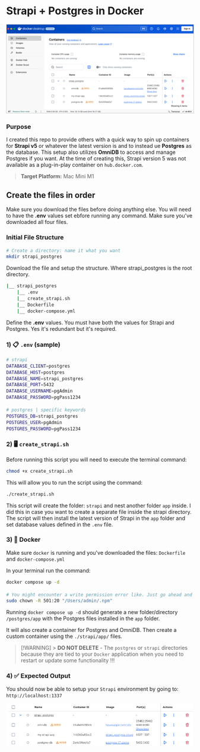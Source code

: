 # Strapi + Postgres in Docker

<img src="./docker-desktop-strapi.png" style="border: solid 1px rgb(203, 203, 203);"/>

### Purpose

I created this repo to provide others with a quick way to spin up containers for **Strapi v5** or whatever the latest version is and to instead ue **Postgres** as the database. This setup also utilizes **OmniDB** to access and manage Postgres if you want. At the time of creating this, Strapi version 5 was not available as a plug-in-play container on `hub.docker.com`.

> **Target Platform:** Mac Mini M1

## Create the files in order

Make sure you download the files before doing anything else. You will need to have the **.env** values set ebfore running any command. Make sure you've downloaded all four files.

### Initial File Structure

```sh
# Create a directory: name it what you want
mkdir strapi_postgres
```

Download the file and setup the structure. Where strapi_postgres is the root directory.

```sh
|__ strapi_postgres
    |__ .env
    |__ create_strapi.sh
    |__ Dockerfile
    |__ docker-compose.yml
```

Define the **.env** values. You must have both the values for Strapi and Postgres. Yes it's redundant but it's required.

### 1) 📋 `.env` (sample)

```sh
# strapi
DATABASE_CLIENT=postgres
DATABASE_HOST=postgres
DATABASE_NAME=strapi_postgres
DATABASE_PORT=5432
DATABASE_USERNAME=pgAdmin
DATABASE_PASSWORD=pgPass1234

# postgres | specific keywords
POSTGRES_DB=strapi_postgres
POSTGRES_USER=pgAdmin
POSTGRES_PASSWORD=pgPass1234
```

### 2) 🖥️ `create_strapi.sh`

Before running this script you will need to execute the terminal command:

```sh
chmod +x create_strapi.sh
```

This will allow you to run the script using the command:

```sh
./create_strapi.sh
```

This script will create the folder: `strapi` and nest another folder `app` inside. I did this in case you want to create a separate file inside the strapi directory. The script will then install the latest version of Strapi in the `app` folder and set database values defined in the `.env` file.

### 3) 🐳 Docker

Make sure `docker` is running and you've downloaded the files: `Dockerfile` and `docker-compose.yml`

In your terminal run the command:

```sh
docker compose up -d

# You might encounter a write permission error like. Just go ahead and run this if needed.
sudo chown -R 501:20 "/Users/admin/.npm"
```

Running `docker compose up -d` should generate a new folder/directory `/postgres/app` with the Postgres files installed in the `app` folder.

It will also create a container for Postgres and OmniDB. Then create a custom container using the `./strapi/app/` files.

> [!WARNING] > **DO NOT DELETE** - The `postgres` or `strapi` directories because they are tied to your `Docker` application when you need to restart or update some functionality !!!

### 4) ✅ Expected Output

You should now be able to setup your `Strapi` environment by going to: `http://localhost:1337`

![](./docker-container-strapi.png)

